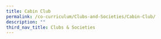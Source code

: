 ```yaml
---
title: Cabin Club
permalink: /co-curriculum/Clubs-and-Societies/Cabin-Club/
description: ""
third_nav_title: Clubs & Societies
---
```

